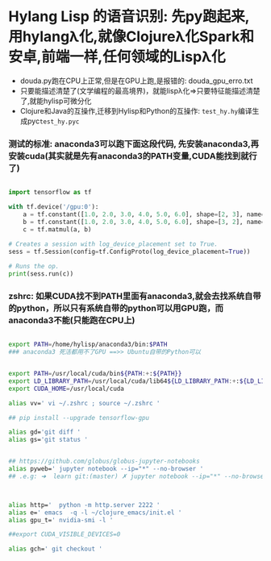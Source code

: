 # Hylang Lisp 的语音识别: 先py跑起来,用hylangλ化,就像Clojureλ化Spark和安卓,前端一样,任何领域的Lispλ化

* douda.py跑在CPU上正常,但是在GPU上跑,是报错的: douda_gpu_erro.txt
* 只要能描述清楚了(文学编程的最高境界)，就能lispλ化=>只要特征能描述清楚了,就能hylisp可微分化
* Clojure和Java的互操作,迁移到Hylisp和Python的互操作: `test_hy.hy`编译生成pyc`test_hy.pyc`

### 测试的标准: anaconda3可以跑下面这段代码, 先安装anaconda3,再安装cuda(其实就是先有anaconda3的PATH变量,CUDA能找到就行了)

```python

import tensorflow as tf

with tf.device('/gpu:0'):
    a = tf.constant([1.0, 2.0, 3.0, 4.0, 5.0, 6.0], shape=[2, 3], name='a')
    b = tf.constant([1.0, 2.0, 3.0, 4.0, 5.0, 6.0], shape=[3, 2], name='b')
    c = tf.matmul(a, b)
    
# Creates a session with log_device_placement set to True.
sess = tf.Session(config=tf.ConfigProto(log_device_placement=True))

# Runs the op.
print(sess.run(c))

```

### zshrc: 如果CUDA找不到PATH里面有anaconda3,就会去找系统自带的python，所以只有系统自带的python可以用GPU跑，而anaconda3不能(只能跑在CPU上)

```bash

export PATH=/home/hylisp/anaconda3/bin:$PATH
### anaconda3 死活都用不了GPU ==>> Ubuntu自带的Python可以


export PATH=/usr/local/cuda/bin${PATH:+:${PATH}}
export LD_LIBRARY_PATH=/usr/local/cuda/lib64${LD_LIBRARY_PATH:+:${LD_LIBRARY_PATH}}
export CUDA_HOME=/usr/local/cuda

alias vv=' vi ~/.zshrc ; source ~/.zshrc '

## pip install --upgrade tensorflow-gpu

alias gd='git diff '
alias gs='git status '


## https://github.com/globus/globus-jupyter-notebooks
alias pyweb=' jupyter notebook --ip="*" --no-browser '
## .e.g: ➜  learn git:(master) ✗ jupyter notebook --ip="*" --no-browser



alias http='  python -m http.server 2222 '
alias e=' emacs  -q -l ~/clojure_emacs/init.el '
alias gpu_t=' nvidia-smi -l '

##export CUDA_VISIBLE_DEVICES=0

alias gch=' git checkout '


```
